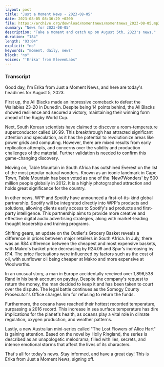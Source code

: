 ```yaml
---
layout: post
title: "Just a Moment News - 2023-08-05"
date: 2023-08-05 08:36:29 +0200
file: https://archive.org/download/momentnews/momentnews_2023-08-05.mp3
summary: "News for 2023-08-05"
description: "Take a moment and catch up on August 5th, 2023's news."
duration: "184"
length: "03:04"
explicit: "no"
keywords: "moment, daily, news"
block: "no"
voices: "'Erika' from ElevenLabs"
---
```


### Transcript

Good day, I'm Erika from Just a Moment News, and here are today's headlines for August 5, 2023.

First up, the All Blacks made an impressive comeback to defeat the Wallabies 23-20 in Dunedin. Despite being 14 points behind, the All Blacks showed resilience and secured a victory, maintaining their winning form ahead of the Rugby World Cup.

Next, South Korean scientists have claimed to discover a room-temperature superconductor called LK-99. This breakthrough has attracted significant attention and speculation, as it has the potential to revolutionize areas like power grids and computing. However, there are mixed results from early replication attempts, and concerns over the validity and production challenges of the material. Further validation is needed to confirm this game-changing discovery.

Moving on, Table Mountain in South Africa has outshined Everest on the list of the most popular natural wonders. Known as an iconic landmark in Cape Town, Table Mountain has been voted as one of the 'New7Wonders' by 500 million people globally in 2012. It is a highly photographed attraction and holds great significance for the country.

In other news, WPP and Spotify have announced a first-of-its-kind global partnership. Spotify will be integrated directly into WPP's products and solutions, allowing clients early access to Spotify's ad products and first-party intelligence. This partnership aims to provide more creative and effective digital audio advertising strategies, along with market-leading thought leadership and training programs.

Shifting gears, an update on the Outlier's Grocery Basket reveals a difference in prices between major retailers in South Africa. In July, there was an R84 difference between the cheapest and most expensive baskets, with Makro's basket price decreasing by R24.09 and Spar's increasing by R14. The price fluctuations were influenced by factors such as the cost of oil, with sunflower oil being cheaper at Makro and more expensive at Woolworths.

In an unusual story, a man in Europe accidentally received over 1,896,538 Rand in his bank account on payday. Despite the company's request to return the money, the man decided to keep it and has been taken to court over the dispute. The legal battle continues as the Somogy County Prosecutor's Office charges him for refusing to return the funds.

Furthermore, the oceans have reached their hottest recorded temperature, surpassing a 2016 record. This increase in sea surface temperature has dire implications for the planet's health, as oceans play a vital role in climate regulation, oxygen production, and weather patterns.

Lastly, a new Australian mini-series called "The Lost Flowers of Alice Hart" is gaining attention. Based on the novel by Holly Ringland, the series is described as an unapologetic melodrama, filled with lies, secrets, and intense emotional storms that affect the lives of its characters.

That's all for today's news. Stay informed, and have a great day! This is Erika from Just a Moment News, signing off.

